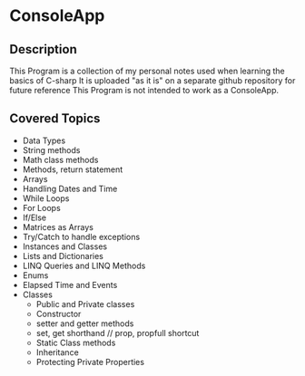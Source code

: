 # ConsoleApp

## Description

This Program is a collection of my personal notes used when learning the basics of C-sharp
It is uploaded "as it is" on a separate github repository for future reference
This Program is not intended to work as a ConsoleApp. 

## Covered Topics

- Data Types
- String methods
- Math class methods
- Methods, return statement
- Arrays
- Handling Dates and Time
- While Loops
- For Loops
- If/Else
- Matrices as Arrays
- Try/Catch to handle exceptions
- Instances and Classes
- Lists and Dictionaries
- LINQ Queries and LINQ Methods
- Enums
- Elapsed Time and Events
- Classes
  - Public and Private classes
  - Constructor
  - setter and getter methods
  - set, get shorthand // prop, propfull shortcut
  - Static Class methods
  - Inheritance
  - Protecting Private Properties

